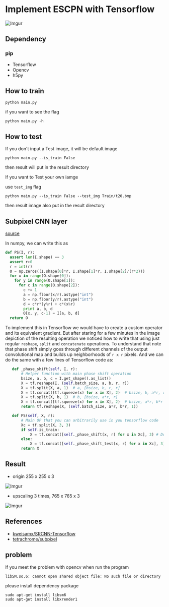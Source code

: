 # Implement ESCPN with Tensorflow

![Imgur](https://i.imgur.com/T1ZXLM0.png)

## Dependency
### pip
* Tensorflow
* Opencv
* h5py



## How to train
```
python main.py
```

if you want to see the flag 
```
python main.py -h
```

## How to test

If you don't input a Test image, it will be default image
```
python main.py --is_train False
```
then result will put in the result directory


If you want to Test your own iamge

use `test_img` flag

```
python main.py --is_train False --test_img Train/t20.bmp
```

then result image also put in the result directory


## Subpixel CNN layer

[source](https://github.com/tetrachrome/subpixel/blob/master/README.md)

In numpy, we can write this as

```python
def PS(I, r):
  assert len(I.shape) == 3
  assert r>0
  r = int(r)
  O = np.zeros((I.shape[0]*r, I.shape[1]*r, I.shape[2]/(r*2)))
  for x in range(O.shape[0]):
    for y in range(O.shape[1]):
      for c in range(O.shape[2]):
        c += 1
        a = np.floor(x/r).astype("int")
        b = np.floor(y/r).astype("int")
        d = c*r*(y%r) + c*(x%r)
        print a, b, d
        O[x, y, c-1] = I[a, b, d]
  return O
```

To implement this in Tensorflow we would have to create a custom operator and
its equivalent gradient. But after staring for a few minutes in the image
depiction of the resulting operation we noticed how to write that using just
regular `reshape`, `split` and `concatenate` operations. To understand that
note that phase shift simply goes through different channels of the output
convolutional map and builds up neighborhoods of `r x r` pixels. And we can do the
same with a few lines of Tensorflow code as:

```python
   def _phase_shift(self, I, r):
       # Helper function with main phase shift operation
       bsize, a, b, c = I.get_shape().as_list()
       X = tf.reshape(I, (self.batch_size, a, b, r, r))
       X = tf.split(X, a, 1)  # a, [bsize, b, r, r]
       X = tf.concat([tf.squeeze(x) for x in X], 2)  # bsize, b, a*r, r
       X = tf.split(X, b, 1)  # b, [bsize, a*r, r]
       X = tf.concat([tf.squeeze(x) for x in X], 2)  # bsize, a*r, b*r
       return tf.reshape(X, (self.batch_size, a*r, b*r, 1))

   def PS(self, X, r):
       # Main OP that you can arbitrarily use in you tensorflow code
       Xc = tf.split(X, 3, 3)
       if self.is_train:
           X = tf.concat([self._phase_shift(x, r) for x in Xc], 3) # Do the concat RGB
       else:
           X = tf.concat([self._phase_shift_test(x, r) for x in Xc], 3) # Do the concat RGB
       return X
```

## Result 

   * origin 255 x 255 x 3
   
   ![Imgur](https://i.imgur.com/UtX10XD.png)
    
   * upscaling 3 times, 765 x 765 x 3
   
   ![Imgur](https://i.imgur.com/oAmX8QF.png)
   
        
    
    
    
## References

   * [kweisamx/SRCNN-Tensorflow](https://github.com/kweisamx/TensorFlow-SRCNN)
   * [tetrachrome/subpixel](https://github.com/tetrachrome/subpixel)
   
## problem
If you meet the problem with opencv when run the program
```
libSM.so.6: cannot open shared object file: No such file or directory
```

please install dependency package

```
sudo apt-get install libsm6
sudo apt-get install libxrender1
```

